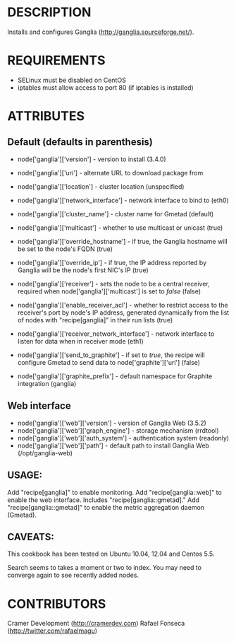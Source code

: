 DESCRIPTION
===========
Installs and configures Ganglia (http://ganglia.sourceforge.net/).

REQUIREMENTS
============
* SELinux must be disabled on CentOS
* iptables must allow access to port 80 (if iptables is installed)

ATTRIBUTES
==========
## Default (defaults in parenthesis)
* node['ganglia']['version'] - version to install (3.4.0)
* node['ganglia']['uri'] - alternate URL to download package from

* node['ganglia']['location'] - cluster location (unspecified)
* node['ganglia']['network_interface'] - network interface to bind to (eth0)
* node['ganglia']['cluster_name'] - cluster name for Gmetad (default)
* node['ganglia']['multicast'] - whether to use multicast or unicast (true)
* node['ganglia']['override_hostname'] - if true, the Ganglia hostname will be set to the node's FQDN (true)
* node['ganglia']['override_ip'] - if true, the IP address reported by Ganglia will be the node's first NIC's IP (true)
* node['ganglia']['receiver'] - sets the node to be a central receiver, required when node['ganglia']['multicast'] is set to _false_ (false)
* node['ganglia']['enable\_receiver\_acl'] - whether to restrict access to the receiver's port by node's IP address, generated dynamically from the list of nodes with "recipe[ganglia]" in their run lists (true)
* node['ganglia']['receiver\_network\_interface'] - network interface to listen for data when in receiver mode (eth1)
* node['ganglia']['send\_to\_graphite'] - if set to _true_, the recipe will configure Gmetad to send data to node['graphite']['url'] (false)
* node['ganglia']['graphite_prefix'] - default namespace for Graphite integration (ganglia)

## Web interface
* node['ganglia']['web']['version'] - version of Ganglia Web (3.5.2)
* node['ganglia']['web']['graph_engine'] - storage mechanism (rrdtool)
* node['ganglia']['web']['auth_system'] - authentication system (readonly)
* node['ganglia']['web']['path'] - default path to install Ganglia Web (/opt/ganglia-web)


## USAGE:
Add "recipe[ganglia]" to enable monitoring.
Add "recipe[ganglia::web]" to enable the web interface. Includes "recipe[ganglia::gmetad]."
Add "recipe[ganglia::gmetad]" to enable the metric aggregation daemon (Gmetad).

## CAVEATS: 
This cookbook has been tested on Ubuntu 10.04, 12.04 and Centos 5.5.

Search seems to takes a moment or two to index.
You may need to converge again to see recently added nodes.

CONTRIBUTORS
============
Cramer Development (http://cramerdev.com)
Rafael Fonseca (http://twitter.com/rafaelmagu)